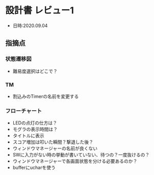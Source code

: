 # 設計書 レビュー1

- 日時:2020.09.04

## 指摘点

### 状態遷移図

- 難易度選択はどこで？

### TM

- 割込みのTimerの名前を変更する

### フローチャート

- LEDの点灯の仕方は？
- モグラの表示時間は？
- タイトルに表示
- スコア増加は叩いた瞬間？撃退した後？
- ウィンドウマネージャーの名前が良くない
- SWに入力がない時の挙動が書いていない、待つの？一度抜けるの？
- ウィンドウマネージャーで各画面状態を分ける必要あるのか？
- bufferにucharを使う
